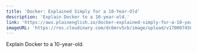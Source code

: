 ```yaml
---
title: 'Docker: Explained Simply for a 10-Year-Old'
description: 'Explain Docker to a 10-year-old.'
link: 'https://aws.plainenglish.io/docker-explained-simply-for-a-10-year-old-the-magic-box-for-computer-programs-94452b930d6b'
imageURL: 'https://res.cloudinary.com/dc6mrv5cb/image/upload/v1700074561/personal-resources/learning/aws.plainenglish.io_docker-explained-simply-for-a-10-year-old-the-magic-box-for-computer-programs-94452b930d6b_nimrsf.png'
---
```

Explain Docker to a 10-year-old.